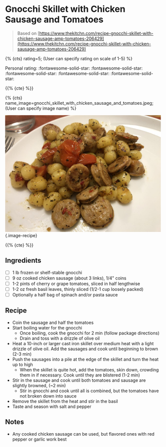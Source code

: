 # Gnocchi Skillet with Chicken Sausage and Tomatoes

> Based on [https://www.thekitchn.com/recipe-gnocchi-skillet-with-chicken-sausage-amp-tomatoes-206429](https://www.thekitchn.com/recipe-gnocchi-skillet-with-chicken-sausage-amp-tomatoes-206429)

{% {cts} rating=5; (User can specify rating on scale of 1-5) %}

Personal rating: :fontawesome-solid-star: :fontawesome-solid-star: :fontawesome-solid-star: :fontawesome-solid-star: :fontawesome-solid-star:

{{% {cte} %}}

{% {cts} name_image=gnocchi_skillet_with_chicken_sausage_and_tomatoes.jpeg; (User can specify image name) %}

![gnocchi_skillet_with_chicken_sausage_and_tomatoes.jpeg](./gnocchi_skillet_with_chicken_sausage_and_tomatoes.jpeg){.image-recipe}

{{% {cte} %}}

## Ingredients

- [ ] 1 lb frozen or shelf-stable gnocchi
- [ ] 9 oz cooked chicken sausage (about 3 links), 1/4" coins
- [ ] 1-2 pints of cherry or grape tomatoes, sliced in half lengthwise
- [ ] 1-2 oz fresh basil leaves, thinly sliced (1/2-1 cup loosely packed)
- [ ] Optionally a half bag of spinach and/or pasta sauce

## Recipe

- Coin the sausage and half the tomatoes
- Start boiling water for the gnocchi
    - Once boiling, cook the gnocchi for 2 min (follow package directions)
    - Drain and toss with a drizzle of olive oil
- Heat a 10-inch or larger cast iron skillet over medium heat with a light drizzle of olive oil. Add the sausages and cook until beginning to brown (2-3 min)
- Push the sausages into a pile at the edge of the skillet and turn the heat up to high
    - When the skillet is quite hot, add the tomatoes, skin down, crowding them in if necessary. Cook until they are blistered (1-2 min)
- Stir in the sausage and cook until both tomatoes and sausage are slightly browned, (~2 min)
    - Stir in gnocchi and cook until all is combined, but the tomatoes have not broken down into sauce
- Remove the skillet from the heat and stir in the basil
- Taste and season with salt and pepper

## Notes

- Any cooked chicken sausage can be used, but flavored ones with red pepper or garlic work best
